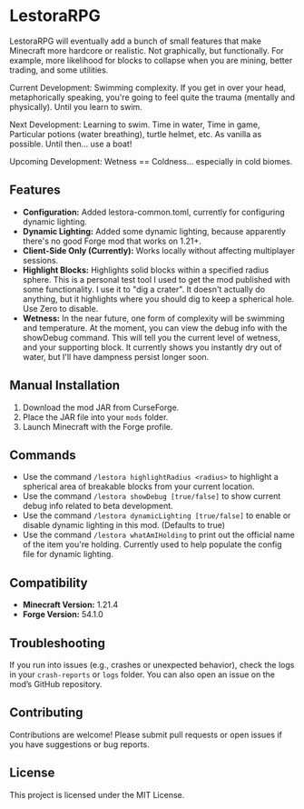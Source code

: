 # LestoraRPG

LestoraRPG will eventually add a bunch of small features that make Minecraft more hardcore or realistic.  Not graphically, but functionally.  For example, more likelihood for blocks to collapse when you are mining, better trading, and some utilities.

Current Development: Swimming complexity.  If you get in over your head, metaphorically speaking, you're going to feel quite the trauma (mentally and physically).  Until you learn to swim.

Next Development: Learning to swim.  Time in water, Time in game, Particular potions (water breathing), turtle helmet, etc.  As vanilla as possible.  Until then... use a boat!

Upcoming Development: Wetness == Coldness... especially in cold biomes.

## Features
- **Configuration:** Added lestora-common.toml, currently for configuring dynamic lighting.
- **Dynamic Lighting:** Added some dynamic lighting, because apparently there's no good Forge mod that works on 1.21+.
- **Client-Side Only (Currently):** Works locally without affecting multiplayer sessions.
- **Highlight Blocks:** Highlights solid blocks within a specified radius sphere.  This is a personal test tool I used to get the mod published with some functionality.  I use it to "dig a crater".  It doesn't actually do anything, but it highlights where you should dig to keep a spherical hole.  Use Zero to disable.
- **Wetness:** In the near future, one form of complexity will be swimming and temperature.  At the moment, you can view the debug info with the showDebug command.  This will tell you the current level of wetness, and your supporting block.  It currently shows you instantly dry out of water, but I'll have dampness persist longer soon.

## Manual Installation
1. Download the mod JAR from CurseForge.
2. Place the JAR file into your `mods` folder.
3. Launch Minecraft with the Forge profile.

## Commands
- Use the command `/lestora highlightRadius <radius>` to highlight a spherical area of breakable blocks from your current location.
- Use the command `/lestora showDebug [true/false]` to show current debug info related to beta development.
- Use the command `/lestora dynamicLighting [true/false]` to enable or disable dynamic lighting in this mod. (Defaults to true)
- Use the command `/lestora whatAmIHolding` to print out the official name of the item you're holding.  Currently used to help populate the config file for dynamic lighting.

## Compatibility
- **Minecraft Version:** 1.21.4
- **Forge Version:** 54.1.0

## Troubleshooting
If you run into issues (e.g., crashes or unexpected behavior), check the logs in your `crash-reports` or `logs` folder. You can also open an issue on the mod’s GitHub repository.

## Contributing
Contributions are welcome! Please submit pull requests or open issues if you have suggestions or bug reports.

## License
This project is licensed under the MIT License.
